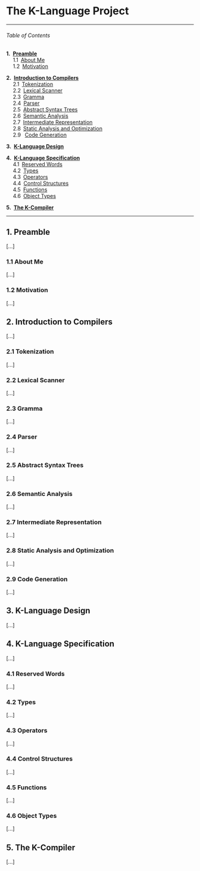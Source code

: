 # The K-Language Project

---
###### Table of Contents

__1.&ensp;[Preamble](#1-preamble)__  
&ensp;&ensp; 1.1&ensp;[About Me](#11-about-me)  
&ensp;&ensp; 1.2&ensp;[Motivation](#12-motivation)  

__2.&ensp;[Introduction to Compilers](#2-introduction-to-compilers)__  
&ensp;&ensp; 2.1&ensp;[Tokenization](#21-tokenization)  
&ensp;&ensp; 2.2&ensp;[Lexical Scanner](#22-lexical-scanner)  
&ensp;&ensp; 2.3&ensp;[Gramma](#23-gramma)  
&ensp;&ensp; 2.4&ensp;[Parser](#24-parser)  
&ensp;&ensp; 2.5&ensp;[Abstract Syntax Trees](#25-abstract-syntax-trees)  
&ensp;&ensp; 2.6&ensp;[Semantic Analysis](#26-semantic-analysis)  
&ensp;&ensp; 2.7&ensp;[Intermediate Representation](#27-intermediate-representation)  
&ensp;&ensp; 2.8&ensp;[Static Analysis and Optimization](#28-static-analysis-and-optimization)  
&ensp;&ensp; 2.9&ensp; [Code Generation](#29-code-generation)  

__3.&ensp;[K-Language Design](#3-k-language-design)__  

__4.&ensp;[K-Language Specification](#4-k-language-specification)__  
&ensp;&ensp; 4.1&ensp;[Reserved Words](#41-reserved-words)  
&ensp;&ensp; 4.2&ensp;[Types](#42-types)  
&ensp;&ensp; 4.3&ensp;[Operators](#43-operators)  
&ensp;&ensp; 4.4&ensp;[Control Structures](#44-control-structures)  
&ensp;&ensp; 4.5&ensp;[Functions](#45-functions)  
&ensp;&ensp; 4.6&ensp;[Object Types](#46-object-types)  

__5.&ensp;[The K-Compiler](#5-the-k-compiler)__

---

## 1. Preamble
[...]

### 1.1 About Me
[...]

### 1.2 Motivation
[...]


## 2. Introduction to Compilers
[...]

### 2.1 Tokenization
[...]

### 2.2 Lexical Scanner
[...]

### 2.3 Gramma
[...]

### 2.4 Parser
[...]

### 2.5 Abstract Syntax Trees
[...]

### 2.6 Semantic Analysis
[...]

### 2.7 Intermediate Representation
[...]

### 2.8 Static Analysis and Optimization
[...]

### 2.9 Code Generation
[...]


## 3. K-Language Design
[...]

## 4. K-Language Specification
[...]

### 4.1 Reserved Words
[...]

### 4.2 Types
[...]

### 4.3 Operators
[...]

### 4.4 Control Structures
[...]

### 4.5 Functions
[...]

### 4.6 Object Types
[...]


## 5. The K-Compiler
[...]
